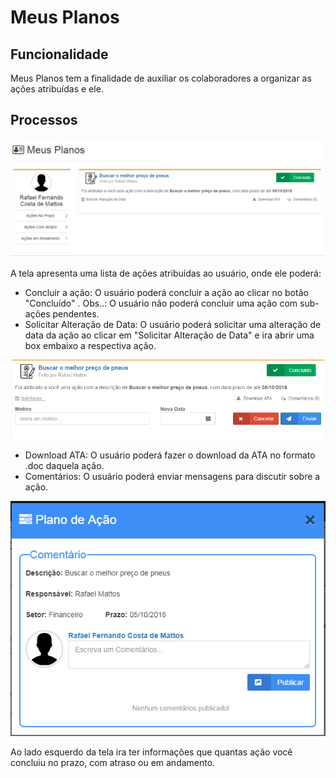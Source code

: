 # Meus Planos

## Funcionalidade

Meus Planos tem a finalidade de auxiliar os colaboradores a organizar as ações atribuídas e ele.

## Processos

![](../../.gitbook/assets/image%20%2866%29.png)

A tela apresenta uma lista de ações atribuídas ao usuário, onde ele poderá:

* Concluir a ação: O usuário poderá concluir a ação ao clicar no botão "Concluído" . Obs..: O usuário não poderá concluir uma ação com sub-ações pendentes.
* Solicitar Alteração de Data: O usuário poderá solicitar uma alteração de data da ação ao clicar em "Solicitar Alteração de Data" e ira abrir uma box embaixo a respectiva ação. 

![](../../.gitbook/assets/image%20%2847%29.png)

* Download ATA: O usuário poderá fazer o download da ATA no formato .doc daquela ação.
* Comentários: O usuário poderá enviar mensagens para discutir sobre a ação. 

![](../../.gitbook/assets/image%20%2854%29.png)

Ao lado esquerdo da tela ira ter informações que quantas ação você concluiu no prazo, com atraso ou em andamento.

